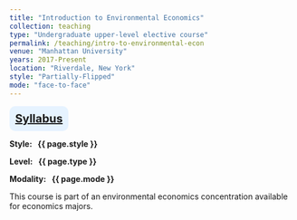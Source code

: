 ```yaml
---
title: "Introduction to Environmental Economics"
collection: teaching
type: "Undergraduate upper-level elective course"
permalink: /teaching/intro-to-environmental-econ
venue: "Manhattan University"
years: 2017-Present
location: "Riverdale, New York"
style: "Partially-Flipped"
mode: "face-to-face"
---
```


<!-- Google tag (gtag.js) -->
<script async src="https://www.googletagmanager.com/gtag/js?id=G-Q95WSVMDNZ"></script>
<script>
  window.dataLayer = window.dataLayer || [];
  function gtag(){dataLayer.push(arguments);}
  gtag('js', new Date());

  gtag('config', 'G-Q95WSVMDNZ');
</script>

<div style="background-color: #e6f3ff; padding: 10px; padding-left:10px; border-radius: 10px; text-align: center; font-weight: bold; font-size: 20px; color: #004080; display: inline-block;"> 
<a href="http://jimegon.github.io/files\González-Ramírez_Econ203_5_Fall_2024_Syllabus.pdf" target="_blank">Syllabus</a> 
</div>

**<span class="bold-podcast">Style: </span>&nbsp;<span class="text-podcast"> {{ page.style }}</span>**

**<span class="bold-podcast">Level: </span>&nbsp;<span class="text-podcast"> {{ page.type }}</span>**

**<span class="bold-podcast">Modality: </span>&nbsp;<span class="text-podcast"> {{ page.mode }}</span>**

This course is part of an environmental economics concentration available for economics majors. 